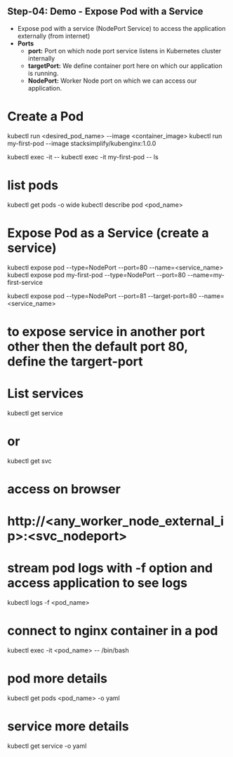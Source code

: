 ## Step-04: Demo - Expose Pod with a Service
- Expose pod with a service (NodePort Service) to access the application externally (from internet)
- **Ports**
  - **port:** Port on which node port service listens in Kubernetes cluster internally
  - **targetPort:** We define container port here on which our application is running.
  - **NodePort:** Worker Node port on which we can access our application.


# Create  a Pod
kubectl run <desired_pod_name> --image <container_image>
kubectl run my-first-pod --image stacksimplify/kubenginx:1.0.0

kubectl exec -it <pod> -- <command>
kubectl exec -it my-first-pod -- ls

# list pods
kubectl get pods -o wide
kubectl describe pod <pod_name>

# Expose Pod as a Service (create a service)
kubectl expose pod <pod-name> --type=NodePort --port=80 --name=<service_name>
kubectl expose pod my-first-pod  --type=NodePort --port=80 --name=my-first-service

kubectl expose pod <pod-name> --type=NodePort --port=81 --target-port=80 --name=<service_name>
# to expose service in another port other then the default port 80, define the targert-port

# List services
kubectl get service
# or
kubectl get svc

# access on browser
# http://<any_worker_node_external_ip>:<svc_nodeport>


# stream pod logs with -f option and access application to see logs
kubectl logs -f <pod_name>

# connect to nginx container in a pod
kubectl exec -it <pod_name> -- /bin/bash

# pod more details
kubectl get pods <pod_name> -o yaml 

# service more details
kubectl get service <service> -o yaml 